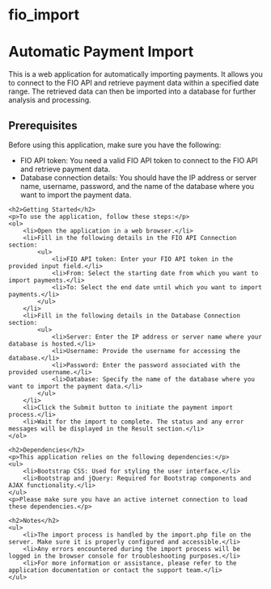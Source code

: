 # fio_import

<!DOCTYPE html>
<html>
<head>
    <meta charset="utf-8">
    <meta name="viewport" content="width=device-width, initial-scale=1">
	<title>Automatic Payment Import</title>
    <!-- Bootstrap CSS -->
    <link href="https://cdn.jsdelivr.net/npm/bootstrap@5.2.3/dist/css/bootstrap.min.css" rel="stylesheet" integrity="sha384-rbsA2VBKQhggwzxH7pPCaAqO46MgnOM80zW1RWuH61DGLwZJEdK2Kadq2F9CUG65" crossorigin="anonymous">
</head>
<body>
    <div class="container mt-4">
        <h1>Automatic Payment Import</h1>
        <p>This is a web application for automatically importing payments. It allows you to connect to the FIO API and retrieve payment data within a specified date range. The retrieved data can then be imported into a database for further analysis and processing.</p>
		    <h2>Prerequisites</h2>
    <p>Before using this application, make sure you have the following:</p>
    <ul>
        <li>FIO API token: You need a valid FIO API token to connect to the FIO API and retrieve payment data.</li>
        <li>Database connection details: You should have the IP address or server name, username, password, and the name of the database where you want to import the payment data.</li>
    </ul>

    <h2>Getting Started</h2>
    <p>To use the application, follow these steps:</p>
    <ol>
        <li>Open the application in a web browser.</li>
        <li>Fill in the following details in the FIO API Connection section:
            <ul>
                <li>FIO API token: Enter your FIO API token in the provided input field.</li>
                <li>From: Select the starting date from which you want to import payments.</li>
                <li>To: Select the end date until which you want to import payments.</li>
            </ul>
        </li>
        <li>Fill in the following details in the Database Connection section:
            <ul>
                <li>Server: Enter the IP address or server name where your database is hosted.</li>
                <li>Username: Provide the username for accessing the database.</li>
                <li>Password: Enter the password associated with the provided username.</li>
                <li>Database: Specify the name of the database where you want to import the payment data.</li>
            </ul>
        </li>
        <li>Click the Submit button to initiate the payment import process.</li>
        <li>Wait for the import to complete. The status and any error messages will be displayed in the Result section.</li>
    </ol>

    <h2>Dependencies</h2>
    <p>This application relies on the following dependencies:</p>
    <ul>
        <li>Bootstrap CSS: Used for styling the user interface.</li>
        <li>Bootstrap and jQuery: Required for Bootstrap components and AJAX functionality.</li>
    </ul>
    <p>Please make sure you have an active internet connection to load these dependencies.</p>

    <h2>Notes</h2>
    <ul>
        <li>The import process is handled by the import.php file on the server. Make sure it is properly configured and accessible.</li>
        <li>Any errors encountered during the import process will be logged in the browser console for troubleshooting purposes.</li>
        <li>For more information or assistance, please refer to the application documentation or contact the support team.</li>
    </ul>
</div>

<!-- Bootstrap and jQuery scripts -->
<script src="https://code.jquery.com/jquery-3.6.0.min.js"></script>
<script src="https://cdn.jsdelivr.net/npm/bootstrap@5.2.3/dist/js/bootstrap.bundle.min.js" integrity="sha384-kenU1KFdBIe4zVF0s0G1M5b4hcpxyD9F7jL+jjXkk+Q2h455rYXK/7HAuoJl+0I4" crossorigin="anonymous"></script>
</body>
</html>
